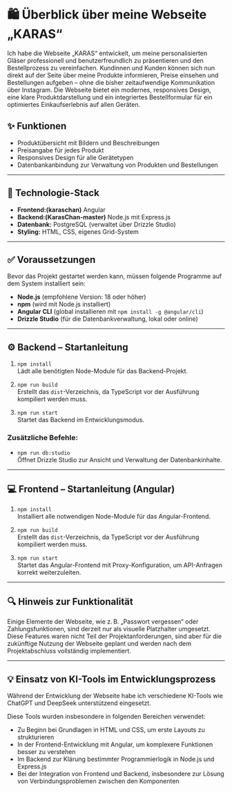 # 🛍️ Überblick über meine Webseite „KARAS“

Ich habe die Webseite „KARAS“ entwickelt, um meine personalisierten Gläser professionell und benutzerfreundlich zu präsentieren und den Bestellprozess zu vereinfachen. Kundinnen und Kunden können sich nun direkt auf der Seite über meine Produkte informieren, Preise einsehen und Bestellungen aufgeben – ohne die bisher zeitaufwendige Kommunikation über Instagram. Die Webseite bietet ein modernes, responsives Design, eine klare Produktdarstellung und ein integriertes Bestellformular für ein optimiertes Einkaufserlebnis auf allen Geräten.

## ✨ Funktionen

- Produktübersicht mit Bildern und Beschreibungen
- Preisangabe für jedes Produkt
- Responsives Design für alle Gerätetypen
- Datenbankanbindung zur Verwaltung von Produkten und Bestellungen

---

## 🧱 Technologie-Stack

- **Frontend:(karaschan)** Angular
- **Backend:(KarasChan-master)** Node.js mit Express.js
- **Datenbank:** PostgreSQL (verwaltet über Drizzle Studio)
- **Styling:** HTML, CSS, eigenes Grid-System

---

## ✅ Voraussetzungen

Bevor das Projekt gestartet werden kann, müssen folgende Programme auf dem System installiert sein:

- **Node.js** (empfohlene Version: 18 oder höher)
- **npm** (wird mit Node.js installiert)
- **Angular CLI** (global installieren mit `npm install -g @angular/cli`)
- **Drizzle Studio** (für die Datenbankverwaltung, lokal oder online)

---

## ⚙️ Backend – Startanleitung

1. `npm install`  
   Lädt alle benötigten Node-Module für das Backend-Projekt.

2. `npm run build`  
   Erstellt das `dist`-Verzeichnis, da TypeScript vor der Ausführung kompiliert werden muss.

3. `npm run start`  
   Startet das Backend im Entwicklungsmodus.

### Zusätzliche Befehle:

- `npm run db:studio`  
  Öffnet Drizzle Studio zur Ansicht und Verwaltung der Datenbankinhalte.

---

## 💻 Frontend – Startanleitung (Angular)

1. `npm install`  
   Installiert alle notwendigen Node-Module für das Angular-Frontend.

2. `npm run build`  
   Erstellt das `dist`-Verzeichnis, da TypeScript vor der Ausführung kompiliert werden muss.
   
3. `npm run start`  
   Startet das Angular-Frontend mit Proxy-Konfiguration, um API-Anfragen korrekt weiterzuleiten.

---

## 🔍 Hinweis zur Funktionalität

Einige Elemente der Webseite, wie z. B. „Passwort vergessen“ oder Zahlungsfunktionen, sind derzeit nur als visuelle Platzhalter umgesetzt. Diese Features waren nicht Teil der Projektanforderungen, sind aber für die zukünftige Nutzung der Webseite geplant und werden nach dem Projektabschluss vollständig implementiert.

---

## 💡 Einsatz von KI-Tools im Entwicklungsprozess

Während der Entwicklung der Webseite habe ich verschiedene KI-Tools wie ChatGPT und DeepSeek unterstützend eingesetzt.

Diese Tools wurden insbesondere in folgenden Bereichen verwendet:

- Zu Beginn bei Grundlagen in HTML und CSS, um erste Layouts zu strukturieren
- In der Frontend-Entwicklung mit Angular, um komplexere Funktionen besser zu verstehen
- Im Backend zur Klärung bestimmter Programmierlogik in Node.js und Express.js
- Bei der Integration von Frontend und Backend, insbesondere zur Lösung von Verbindungsproblemen zwischen den Komponenten
